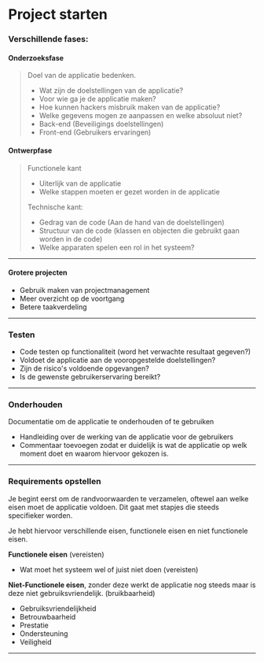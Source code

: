 # Project starten

### Verschillende fases:

#### Onderzoeksfase

> Doel van de applicatie bedenken.
> * Wat zijn de doelstellingen van de applicatie?
> * Voor wie ga je de applicatie maken? 
> * Hoe kunnen hackers misbruik maken van de applicatie?
> * Welke gegevens mogen ze aanpassen en welke absoluut niet?
> * Back-end (Beveiligings doelstellingen)
> * Front-end (Gebruikers ervaringen)

#### Ontwerpfase

> Functionele kant
> * Uiterlijk van de applicatie
> * Welke stappen moeten er gezet worden in de applicatie
> 
> Technische kant:
> * Gedrag van de code (Aan de hand van de doelstellingen)
> * Structuur van de code (klassen en objecten die gebruikt gaan worden in de code)
> * Welke apparaten spelen een rol in het systeem?

---

#### Grotere projecten

- Gebruik maken van projectmanagement
- Meer overzicht op de voortgang
- Betere taakverdeling

---

### Testen
- Code testen op functionaliteit (word het verwachte resultaat gegeven?)
- Voldoet de applicatie aan de vooropgestelde doelstellingen?
- Zijn de risico's voldoende opgevangen?
- Is de gewenste gebruikerservaring bereikt?

---

### Onderhouden
Documentatie om de applicatie te onderhouden of te gebruiken
- Handleiding over de werking van de applicatie voor de gebruikers
- Commentaar toevoegen zodat er duidelijk is wat de applicatie op welk moment doet en waarom hiervoor gekozen is.

---

### Requirements opstellen
Je begint eerst om de randvoorwaarden te verzamelen, oftewel aan welke eisen moet de applicatie voldoen.
Dit gaat met stapjes die steeds specifieker worden.

Je hebt hiervoor verschillende eisen, functionele eisen en niet functionele eisen.

**Functionele eisen** (vereisten)
- Wat moet het systeem wel of juist niet doen (vereisten)

**Niet-Functionele eisen**, zonder deze werkt de applicatie nog steeds maar is deze niet gebruiksvriendelijk. (bruikbaarheid)
- Gebruiksvriendelijkheid
- Betrouwbaarheid
- Prestatie
- Ondersteuning
- Veiligheid

---